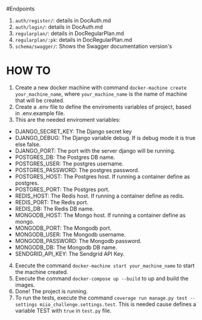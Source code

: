 #Endpoints
1. `auth/register/`: details in DocAuth.md
2. `auth/login/`: details in DocAuth.md
3. `regularplan/`: details in DocRegularPlan.md
4. `regularplan/:pk`: details in DocRegularPlan.md
5. `schema/swagger/`: Shows the Swagger documentation version's  


# HOW TO

1. Create a new docker machine with command `docker-machine create your_machine_name`,  where `your_machine_name` is the name of machine that will be created.
2. Create a .env file to define the enviroments variables of project, based in .env.example file.
3. This are the needed enviroment variables:
- DJANGO_SECRET_KEY: The Django secret key
- DJANGO_DEBUG: The Django variable debug. If is debug mode it is true else false.
- DJANGO_PORT: The port with the server django will be running.
- POSTGRES_DB: The Postgres DB name.
- POSTGRES_USER: The postgres username.
- POSTGRES_PASSWORD: The postgres password.
- POSTGRES_HOST: The Postgres host. If running a container define as postgres.
- POSTGRES_PORT: The Postgres port.
- REDIS_HOST: The Redis host. If running a container define as redis.
- REDIS_PORT: The Redis  port.
- REDIS_DB: The Redis DB name.
- MONGODB_HOST: The Mongo host. If running a container define as mongo.
- MONGODB_PORT: The Mongodb port.
- MONGODB_USER: The Mongodb username.
- MONGODB_PASSWORD: The Mongodb password.
- MONGODB_DB: The Mongodb DB name.
- SENDGRID_API_KEY: The Sendgrid API Key.
4. Execute the command `docker-machine start your_machine_name` to start the machine created.
5. Execute the command `docker-compose up --build` to up and build the images.
6. Done! The project is running.
7. To run the tests, execute the command `coverage run manage.py test --settings miio_challenge.settings.test`. This is needed cause defines a variable TEST with `true` in `test.py` file.
